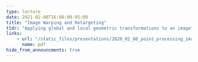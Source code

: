 ```yaml
---
type: lecture
date: 2021-02-08T16:00:00-05:00
title: "Image Warping and Retargeting"
tldr: "Applying global and local geometric transformations to an image"
links:
    - url: "/static_files/presentations/2020_02_08_point_processing_image_filtering.pdf"
      name: pdf
hide_from_announcments: true
---
```

